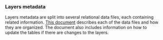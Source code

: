 ### Layers metadata

Layers metadata are split into several relational data files, each containing related information.  [This document](https://drive.google.com/open?id=0B7cIhYsFwBeNdkZNck9PaFJDQ1E) describes each of the data files and how they are organized. The document also includes information on how to update the tables if there are changes to the layers.  